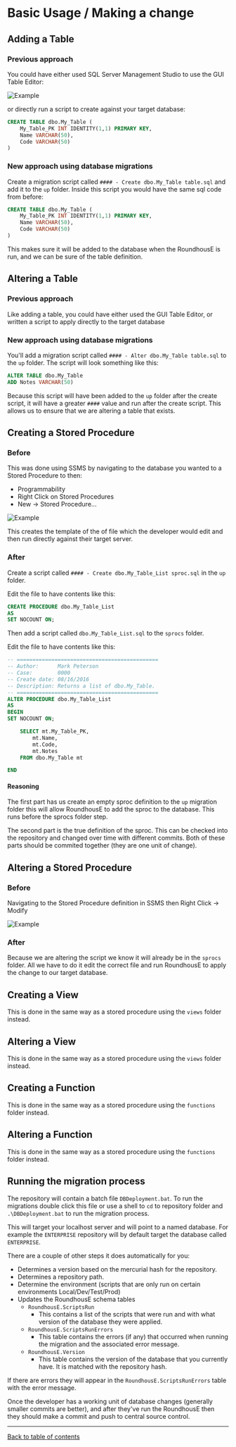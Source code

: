 # Basic Usage / Making a change

## Adding a Table

### Previous approach

You could have either used SQL Server Management Studio to use the GUI Table Editor:

![Example](Images\Basic_1.png)

or directly run a script to create against your target database:

```SQL
CREATE TABLE dbo.My_Table (
    My_Table_PK INT IDENTITY(1,1) PRIMARY KEY,
    Name VARCHAR(50),
    Code VARCHAR(50)
)
```

### New approach using database migrations

Create a migration script called `#### - Create dbo.My_Table table.sql` and add it to the `up` folder.
Inside this script you would have the same sql code from before:

```SQL
CREATE TABLE dbo.My_Table (
    My_Table_PK INT IDENTITY(1,1) PRIMARY KEY,
    Name VARCHAR(50),
    Code VARCHAR(50)
)
```
This makes sure it will be added to the database when the RoundhousE is run, and we can be sure of the table definition.

## Altering a Table

### Previous approach

Like adding a table, you could have either used the GUI Table Editor, or written a script to apply directly to the target database

### New approach using database migrations

You'll add a migration script called `#### - Alter dbo.My_Table table.sql` to the `up` folder. The script will look something like this:

```SQL
ALTER TABLE dbo.My_Table
ADD Notes VARCHAR(50)
```

Because this script will have been added to the `up` folder after the create script, it will have a greater `####` value and run after the create script. This allows us to ensure that we are altering a table that exists.

## Creating a Stored Procedure

### Before

This was done using SSMS by navigating to the database you wanted to a Stored Procedure to then:
- Programmability
- Right Click on Stored Procedures
- New -> Stored Procedure...

![Example](Images\Basic_2.png)

This creates the template of the of file which the developer would edit and then run directly against their target server.

### After

Create a script called `#### - Create dbo.My_Table_List sproc.sql` in the `up` folder.

Edit the file to have contents like this:

```SQL
CREATE PROCEDURE dbo.My_Table_List
AS
SET NOCOUNT ON;
```

Then add a script called `dbo.My_Table_List.sql` to the `sprocs` folder.

Edit the file to have contents like this:

```SQL
-- =============================================
-- Author:      Mark Peterson
-- Case:        0000
-- Create date: 08/16/2016
-- Description: Returns a list of dbo.My_Table.
-- =============================================
ALTER PROCEDURE dbo.My_Table_List
AS
BEGIN
SET NOCOUNT ON;

    SELECT mt.My_Table_PK,
        mt.Name,
        mt.Code,
        mt.Notes
    FROM dbo.My_Table mt

END
```

#### Reasoning

The first part has us create an empty sproc definition to the `up` migration folder this will allow RoundhousE to add the sproc to the database.  This runs before the sprocs folder step.

The second part is the true definition of the sproc.  This can be checked into the repository and changed over time with different commits.  Both of these parts should be commited together (they are one unit of change).

## Altering a Stored Procedure

### Before

Navigating to the Stored Procedure definition in SSMS then Right Click -> Modify

![Example](Images\Basic_3.png)

### After

Because we are altering the script we know it will already be in the `sprocs` folder.  All we have to do it edit the correct file and run RoundhousE to apply the change to our target database.

## Creating a View

This is done in the same way as a stored procedure using the `views` folder instead.

## Altering a View

This is done in the same way as a stored procedure using the `views` folder instead.

## Creating a Function

This is done in the same way as a stored procedure using the `functions` folder instead.

## Altering a Function

This is done in the same way as a stored procedure using the `functions` folder instead.

## Running the migration process

The repository will contain a batch file `DBDeployment.bat`.  To run the migrations double click this file or use a shell to `cd` to repository folder and `.\DBDeployment.bat` to run the migration process.

This will target your localhost server and will point to a named database.  For example the `ENTERPRISE` repository will by default target the database called `ENTERPRISE`.

There are a couple of other steps it does automatically for you:

- Determines a version based on the mercurial hash for the repository.
- Determines a repository path.
- Determine the environment (scripts that are only run on certain environments Local/Dev/Test/Prod)
- Updates the RoundhousE schema tables
    - `RoundhousE.ScriptsRun`
        - This contains a list of the scripts that were run and with what version of the database they were applied.
    - `RoundhousE.ScriptsRunErrors`
        - This table contains the errors (if any) that occurred when running the migration and the associated error message.
    - `RoundhousE.Version`
        - This table contains the version of the database that you currently have.  It is matched with the repository hash.

If there are errors they will appear in the `RoundhousE.ScriptsRunErrors` table with the error message.

Once the developer has a working unit of database changes (generally smaller commits are better), and after they've run the RoundhousE then they should make a commit and push to central source control.

***

[Back to table of contents](README.md)
